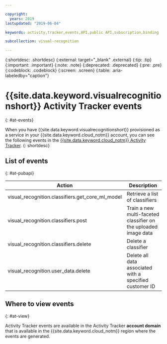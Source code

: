 ```yaml
---

copyright:
  years: 2019
lastupdated: "2019-06-04"

keywords: activity,tracker,events,API,public API,subscription,binding

subcollection: visual-recognition

---
```


{:shortdesc: .shortdesc}
{:external: target="_blank" .external}
{:tip: .tip}
{:important: .important}
{:note: .note}
{:deprecated: .deprecated}
{:pre: .pre}
{:codeblock: .codeblock}
{:screen: .screen}
{:table: .aria-labeledby="caption"}

# {{site.data.keyword.visualrecognitionshort}} Activity Tracker events
{: #at-events}

When you have {{site.data.keyword.visualrecognitionshort}} provisioned as a service in your {{site.data.keyword.cloud_notm}} account, you can see the following events in the [{{site.data.keyword.cloud_notm}} Activity Tracker](/docs/services/cloud-activity-tracker?topic=cloud-activity-tracker-activity_tracker_ov).
{: shortdesc}

## List of events
{: #at-pubapi}

| Action | Description |
| -- | -- |
| visual_recognition.classifiers.get_core_ml_model | Retrieve a list of classifiers |
| visual_recognition.classifiers.post | Train a new multi-faceted classifier on the uploaded image data |
| visual_recognition.classifiers.delete | Delete a classifier |
| visual_recognition.user_data.delete | Delete all data associated with a specified customer ID |

## Where to view events
{: #at-view}

Activity Tracker events are available in the Activity Tracker **account domain** that is available in the {{site.data.keyword.cloud_notm}} region where the events are generated.
